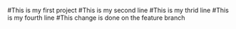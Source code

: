 #This is my first project
#This is my second line
#This is my thrid line
#This is my fourth line
#This change is done on the feature branch